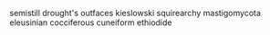 semistill drought's outfaces kieslowski squirearchy mastigomycota eleusinian cocciferous cuneiform ethiodide 
